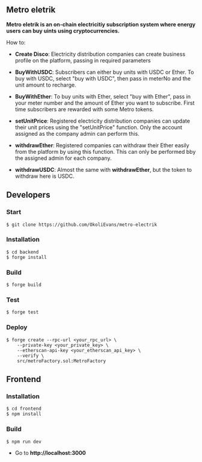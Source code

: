 ## Metro eletrik

**Metro eletrik is an on-chain electricitiy subscription system where energy users can buy uints using cryptocurrencies.**

How to:

-   **Create Disco**: Electricity distribution companies can create business profile on the platform, passing in required parameters 
-   **BuyWithUSDC**: Subscribers can either buy units with USDC or Ether. To buy with USDC, select "buy with USDC", then pass in meterNo and the unit amount to recharge. 
-   **BuyWithEther**: To buy units with Ether, select "buy with Ether", pass in your meter number and the amount of Ether you want to subscribe. First time subscribers are rewarded with some Metro tokens.
-   **setUnitPrice**: Registered electricity distribution companies can update their unit prices using the "setUnitPrice" function. Only the account assigned as the company admin can perform this.

- **withdrawEther**: Registered companies can withdraw their Ether easily from the platform by using this function. This can only be performed bby the assigned admin for each company.

- **withdrawUSDC**: Almost the same with **withdrawEther**, but the token to withdraw here is USDC.

## Developers

### Start
```shell
$ git clone https://github.com/OkoliEvans/metro-electrik
```

### Installation

```shell
$ cd backend
$ forge install
```

### Build

```shell
$ forge build
```

### Test

```shell
$ forge test
```

### Deploy


```shell
$ forge create --rpc-url <your_rpc_url> \
    --private-key <your_private_key> \
    --etherscan-api-key <your_etherscan_api_key> \
    --verify \
    src/metroFactory.sol:MetroFactory
```

## Frontend


### Installation

```shell
$ cd frontend
$ npm install
```

### Build
```shell
$ npm run dev
```

- Go to **http://localhost:3000**
